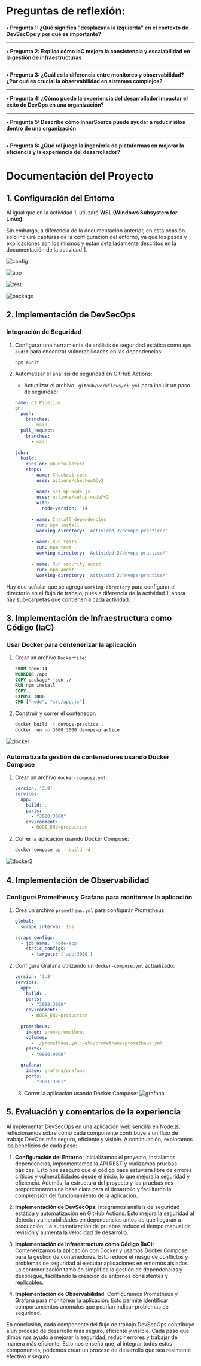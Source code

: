 # Preguntas de reflexión:

**• Pregunta 1: ¿Qué significa "desplazar a la izquierda" en el contexto de DevSecOps y por qué es
importante?**



---

**• Pregunta 2: Explica cómo IaC mejora la consistencia y escalabilidad en la gestión de infraestructuras**



---

**• Pregunta 3: ¿Cuál es la diferencia entre monitoreo y observabilidad? ¿Por qué es crucial la
observabilidad en sistemas complejos?**



---

**• Pregunta 4: ¿Cómo puede la experiencia del desarrollador impactar el éxito de DevOps en una
organización?**



---

**• Pregunta 5: Describe cómo InnerSource puede ayudar a reducir silos dentro de una organización**



---
**• Pregunta 6:  ¿Qué rol juega la ingeniería de plataformas en mejorar la eficiencia y la experiencia del desarrollador?**


# Documentación del Proyecto

## 1. Configuración del Entorno

 Al igual que en la actividad 1, utilizaré **WSL (Windows Subsystem for Linux)**.
 
 Sin embargo, a diferencia de la documentación anterior, en esta ocasión solo incluiré capturas de la configuración del entorno, ya que los pasos y explicaciones son los mismos y están detalladamente descritos en la documentación de la actividad 1.

 ![config](https://github.com/al-2100/CC3S2/blob/main/Actividad%202/imagenes/config.png?raw=true)

 ![app](https://github.com/al-2100/CC3S2/blob/main/Actividad%202/imagenes/app.png?raw=true)

 ![test](https://github.com/al-2100/CC3S2/blob/main/Actividad%202/imagenes/test.png?raw=true)
 
 ![package](https://github.com/al-2100/CC3S2/blob/main/Actividad%202/imagenes/package.png?raw=true)
## 2. Implementación de DevSecOps

### Integración de Seguridad

1. Configurar una herramienta de análisis de seguridad estática como `npm audit` para encontrar vulnerabilidades en las dependencias:
   ```bash
   npm audit
   ```

2. Automatizar el análisis de seguridad en GitHub Actions:
   - Actualizar el archivo `.github/workflows/ci.yml` para incluir un paso de seguridad:
   ```yaml
   name: CI Pipeline  
   on:  
     push:  
       branches:  
         - main  
     pull_request:  
       branches:  
         - main  
     
   jobs:  
     build:  
       runs-on: ubuntu-latest  
       steps:  
         - name: Checkout code  
           uses: actions/checkout@v2  
  
         - name: Set up Node.js  
           uses: actions/setup-node@v2  
           with:  
             node-version: '14'  
     
         - name: Install dependencies  
           run: npm install  
           working-directory: 'Actividad 2/devops-practice/'  
     
         - name: Run tests  
           run: npm test  
           working-directory: 'Actividad 2/devops-practice/'  
     
         - name: Run security audit  
           run: npm audit  
           working-directory: 'Actividad 2/devops-practice/'

   ```
Hay que señalar que se agrega `working-directory` para configurar el directorio en el flujo de trabajo, pues a diferencia de la actividad 1, ahora hay sub-carpetas que contienen a cada actividad.

## 3. Implementación de Infraestructura como Código (IaC)

### Usar Docker para contenerizar la aplicación

1. Crear un archivo `Dockerfile`:
   ```dockerfile
   FROM node:14
   WORKDIR /app
   COPY package*.json ./
   RUN npm install
   COPY . .
   EXPOSE 3000
   CMD ["node", "src/app.js"]
   ```

2. Construir y correr el contenedor:
   ```bash
   docker build -t devops-practice .
   docker run -p 3000:3000 devops-practice
   ```
![docker](https://github.com/al-2100/CC3S2/blob/main/Actividad%202/imagenes/docker.png?raw=true)
### Automatiza la gestión de contenedores usando Docker Compose

1. Crear un archivo `docker-compose.yml`:
   ```yaml
   version: '3.8'
   services:
     app:
       build: .
       ports:
         - "3000:3000"
       environment:
         - NODE_ENV=production
   ```

2. Correr la aplicación usando Docker Compose:
   ```bash
   docker-compose up --build -d
   ```
![docker2](https://github.com/al-2100/CC3S2/blob/main/Actividad%202/imagenes/docker2.png?raw=true)

## 4. Implementación de Observabilidad

### Configura Prometheus y Grafana para monitorear la aplicación

1. Crea un archivo `prometheus.yml` para configurar Prometheus:
   ```yaml
   global:
     scrape_interval: 15s

   scrape_configs:
     - job_name: 'node-app'
       static_configs:
         - targets: ['app:3000']
   ```

2. Configura Grafana utilizando un `docker-compose.yml` actualizado:
   ```yaml
   version: '3.8'
   services:
     app:
       build: .
       ports:
         - "3000:3000"
       environment:
         - NODE_ENV=production

     prometheus:
       image: prom/prometheus
       volumes:
         - ./prometheus.yml:/etc/prometheus/prometheus.yml
       ports:
         - "9090:9090"

     grafana:
       image: grafana/grafana
       ports:
         - "3001:3001"
   ```
   3. Correr la aplicación usando Docker Compose:
   ![grafana](https://github.com/al-2100/CC3S2/blob/main/Actividad%202/imagenes/grafana.png?raw=true)


## 5. Evaluación y comentarios de la experiencia

Al implementar DevSecOps en una aplicación web sencilla en Node.js, reflexionamos sobre cómo cada componente contribuye a un flujo de trabajo DevOps más seguro, eficiente y visible. A continuación, exploramos los beneficios de cada paso:

1. **Configuración del Entorno**: Inicializamos el proyecto, instalamos dependencias, implementamos la API REST y realizamos pruebas básicas. Esto nos aseguró que el código base estuviera libre de errores críticos y vulnerabilidades desde el inicio, lo que mejora la seguridad y eficiencia. Además, la estructura del proyecto y las pruebas nos proporcionaron una base clara para el desarrollo y facilitaron la comprensión del funcionamiento de la aplicación.
    
2. **Implementación de DevSecOps**: Integramos análisis de seguridad estática y automatización en GitHub Actions. Esto mejora la seguridad al detectar vulnerabilidades en dependencias antes de que llegaran a producción. La automatización de pruebas reduce el tiempo manual de revisión y aumenta la velocidad de desarrollo.
    
3. **Implementación de Infraestructura como Código (IaC)**: Contenerizamos la aplicación con Docker y usamos Docker Compose para la gestión de contenedores. Esto reduce el riesgo de conflictos y problemas de seguridad al ejecutar aplicaciones en entornos aislados. La contenerización también simplifica la gestión de dependencias y despliegue, facilitando la creación de entornos consistentes y replicables.
    
4. **Implementación de Observabilidad**: Configuramos Prometheus y Grafana para monitorear la aplicación. Esto permite identificar comportamientos anómalos que podrían indicar problemas de seguridad.
    

En conclusión, cada componente del flujo de trabajo DevSecOps contribuye a un proceso de desarrollo más seguro, eficiente y visible. Cada paso que dimos nos ayudó a mejorar la seguridad, reducir errores y trabajar de manera más eficiente. Esto nos enseñó que, al integrar todos estos componentes, podemos crear un proceso de desarrollo que sea realmente efectivo y seguro.
